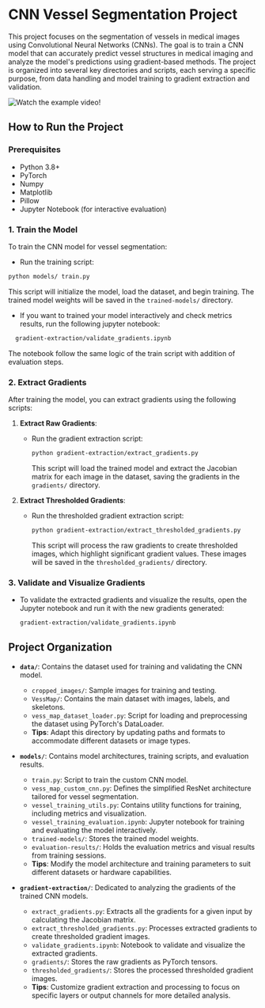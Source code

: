 # CNN Vessel Segmentation Project

This project focuses on the segmentation of vessels in medical images using Convolutional Neural Networks (CNNs). The goal is to train a CNN model that can accurately predict vessel structures in medical imaging and analyze the model's predictions using gradient-based methods. The project is organized into several key directories and scripts, each serving a specific purpose, from data handling and model training to gradient extraction and validation.

![Watch the example video!](./assets/InterpretingCNNsApp-Overview.gif)

## How to Run the Project

### Prerequisites

- Python 3.8+
- PyTorch
- Numpy
- Matplotlib
- Pillow
- Jupyter Notebook (for interactive evaluation)

### 1. Train the Model

To train the CNN model for vessel segmentation:

- Run the training script:

```bash
python models/ train.py
```

This script will initialize the model, load the dataset, and begin training. The trained model weights will be saved in the `trained-models/` directory.

- If you want to trained your model interactively and check metrics results, run the following jupyter notebook:

```bash
  gradient-extraction/validate_gradients.ipynb
```

The notebook follow the same logic of the train script with addition of evaluation steps.

### 2. Extract Gradients

After training the model, you can extract gradients using the following scripts:

1. **Extract Raw Gradients**:

   - Run the gradient extraction script:

     ```bash
     python gradient-extraction/extract_gradients.py
     ```

     This script will load the trained model and extract the Jacobian matrix for each image in the dataset, saving the gradients in the `gradients/` directory.

2. **Extract Thresholded Gradients**:

   - Run the thresholded gradient extraction script:

     ```bash
     python gradient-extraction/extract_thresholded_gradients.py
     ```

     This script will process the raw gradients to create thresholded images, which highlight significant gradient values. These images will be saved in the `thresholded_gradients/` directory.

### 3. Validate and Visualize Gradients

- To validate the extracted gradients and visualize the results, open the Jupyter notebook and run it with the new gradients generated:

  ```bash
  gradient-extraction/validate_gradients.ipynb
  ```

## Project Organization

- **`data/`**: Contains the dataset used for training and validating the CNN model.

  - `cropped_images/`: Sample images for training and testing.
  - `VessMap/`: Contains the main dataset with images, labels, and skeletons.
  - `vess_map_dataset_loader.py`: Script for loading and preprocessing the dataset using PyTorch's DataLoader.
  - **Tips**: Adapt this directory by updating paths and formats to accommodate different datasets or image types.

- **`models/`**: Contains model architectures, training scripts, and evaluation results.

  - `train.py`: Script to train the custom CNN model.
  - `vess_map_custom_cnn.py`: Defines the simplified ResNet architecture tailored for vessel segmentation.
  - `vessel_training_utils.py`: Contains utility functions for training, including metrics and visualization.
  - `vessel_training_evaluation.ipynb`: Jupyter notebook for training and evaluating the model interactively.
  - `trained-models/`: Stores the trained model weights.
  - `evaluation-results/`: Holds the evaluation metrics and visual results from training sessions.
  - **Tips**: Modify the model architecture and training parameters to suit different datasets or hardware capabilities.

- **`gradient-extraction/`**: Dedicated to analyzing the gradients of the trained CNN models.
  - `extract_gradients.py`: Extracts all the gradients for a given input by calculating the Jacobian matrix.
  - `extract_thresholded_gradients.py`: Processes extracted gradients to create thresholded gradient images.
  - `validate_gradients.ipynb`: Notebook to validate and visualize the extracted gradients.
  - `gradients/`: Stores the raw gradients as PyTorch tensors.
  - `thresholded_gradients/`: Stores the processed thresholded gradient images.
  - **Tips**: Customize gradient extraction and processing to focus on specific layers or output channels for more detailed analysis.
